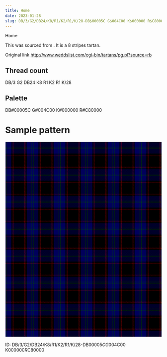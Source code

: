 ```yaml
---
title: Home
date: 2023-01-28
slug: DB/3/G2/DB24/K8/R1/K2/R1/K/28-DB$00005C G$004C00 K$000000 R$C80000
---
```

Home

This was sourced from <no value>.  It is a 8 stripes tartan.

Original link http://www.weddslist.com/cgi-bin/tartans/pg.pl?source=rb

## Thread count
DB/3 G2 DB24 K8 R1 K2 R1 K/28

## Palette
DB#00005C G#004C00 K#000000 R#C80000

# Sample pattern

![Tartan detail](tartan.png "DB/3 G2 DB24 K8 R1 K2 R1 K/28 tartan")

ID: DB/3/G2/DB24/K8/R1/K2/R1/K/28-DB$00005C G$004C00 K$000000 R$C80000